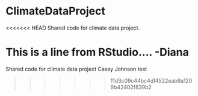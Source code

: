 # ClimateDataProject
<<<<<<< HEAD
Shared code for climate data project.

This is a line from RStudio....
-Diana
=======
Shared code for climate data project
Casey Johnson test
>>>>>>> 11d3c09c44bc4df4522eab9a1209b42402f839b2
